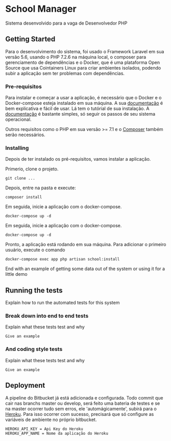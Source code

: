 # School Manager

Sistema desenvolvido para a vaga de Desenvolvedor PHP

## Getting Started

Para o desenvolvimento do sistema, foi usado o Framework Laravel em sua versão 5.6, usando o PHP 7.2.6 na máquina local, o composer para gerenciamento de dependências e o Docker, que é uma plataforma Open Source que usa Cointainers Linux para criar ambientes isolados, podendo subir a aplicação sem ter problemas com dependências.

### Pre-requisitos

Para instalar e começar a usar a aplicação, é necessário que o Docker e o Docker-compose esteja instalado em sua máquina.
A sua [documentação](https://docs.docker.com/install/#supported-platforms) é bem explicativa e fácil de usar. Lá tem o tutórial de sua instalação.
A [documentação](https://docs.docker.com/v17.09/compose/install/#install-compose) é bastante simples, só seguir os passos de seu sistema operacional.

Outros requisitos como o PHP em sua versão >= 7.1 e o [Composer](https://getcomposer.org/download/) também serão necessários.

### Installing

Depois de ter instalado os pré-requisitos, vamos instalar a aplicação.

Primerio, clone o projeto.

```
git clone ...
```

Depois, entre na pasta e execute:

```
composer install
```

Em seguida, inicie a aplicação com o docker-compose.

```
docker-compose up -d
```

Em seguida, inicie a aplicação com o docker-compose.

```
docker-compose up -d
```

Pronto, a aplicação está rodando em sua máquina.
Para adicionar o primeiro usuário, execute o comando

```
docker-compose exec app php artisan school:install
```

End with an example of getting some data out of the system or using it for a little demo

## Running the tests

Explain how to run the automated tests for this system

### Break down into end to end tests

Explain what these tests test and why

```
Give an example
```

### And coding style tests

Explain what these tests test and why

```
Give an example
```

## Deployment

A pipeline do Bitbucket já está adicionada e configurada.
Todo commit que cair nas branchs master ou develop, será feito uma bateria de testes e se na master ocorrer tudo sem erros, ele 'automágicamente', subirá para o [Heroku](https://www.heroku.com/).
Para isso ocorrer com sucesso, precisará que só configure as variáveis de ambiente no próprio bitbucket.
```
HEROKU_API_KEY = Api Key do Heroku
HEROKU_APP_NAME = Nome da aplicação do Heroku
```
